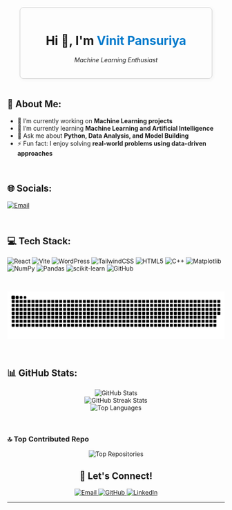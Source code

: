 <br><br><br>

<!-- Header Section -->
<div align="center" style="border: 1px solid #ccc; border-radius: 8px; padding: 20px; width: 80%; margin: auto; box-shadow: 2px 2px 10px rgba(0,0,0,0.05);">
  <h1>Hi 👋, I'm <span style="color:#007acc;">Vinit Pansuriya</span></h1>
  <p><em>Machine Learning Enthusiast</em></p>
</div>

<br>

<!-- About Me Section -->
<h2>💫 About Me:</h2>
<ul>
  <li>🔭 I’m currently working on <strong>Machine Learning projects</strong></li>
  <li>🌱 I’m currently learning <strong>Machine Learning and Artificial Intelligence</strong></li>
  <li>💬 Ask me about <strong>Python, Data Analysis, and Model Building</strong></li>
  <li>⚡ Fun fact: I enjoy solving <strong>real-world problems using data-driven approaches</strong></li>
</ul>

<br>

<!-- Social Section -->
<h2>🌐 Socials:</h2>
<p>
  <a href="mailto:vinitpansuriya23@gmail.com" target="_blank">
    <img src="https://img.shields.io/badge/Email-D14836?logo=gmail&logoColor=white" alt="Email" />
  </a>
</p>

<br>

<!-- Tech Stack Section -->
<h2>💻 Tech Stack:</h2>
<p>
  <img src="https://img.shields.io/badge/react-%2320232a.svg?style=for-the-badge&logo=react&logoColor=%2361DAFB" alt="React" />
  <img src="https://img.shields.io/badge/vite-%23646CFF.svg?style=for-the-badge&logo=vite&logoColor=white" alt="Vite" />
  <img src="https://img.shields.io/badge/WordPress-%23117AC9.svg?style=for-the-badge&logo=WordPress&logoColor=white" alt="WordPress" />
  <img src="https://img.shields.io/badge/tailwindcss-%2338B2AC.svg?style=for-the-badge&logo=tailwind-css&logoColor=white" alt="TailwindCSS" />
  <img src="https://img.shields.io/badge/html5-%23E34F26.svg?style=for-the-badge&logo=html5&logoColor=white" alt="HTML5" />
  <img src="https://img.shields.io/badge/c++-%2300599C.svg?style=for-the-badge&logo=c%2B%2B&logoColor=white" alt="C++" />
  <img src="https://img.shields.io/badge/Matplotlib-%23ffffff.svg?style=for-the-badge&logo=Matplotlib&logoColor=black" alt="Matplotlib" />
  <img src="https://img.shields.io/badge/numpy-%23013243.svg?style=for-the-badge&logo=numpy&logoColor=white" alt="NumPy" />
  <img src="https://img.shields.io/badge/pandas-%23150458.svg?style=for-the-badge&logo=pandas&logoColor=white" alt="Pandas" />
  <img src="https://img.shields.io/badge/scikit--learn-%23F7931E.svg?style=for-the-badge&logo=scikit-learn&logoColor=white" alt="scikit-learn" />
  <img src="https://img.shields.io/badge/github-%23121011.svg?style=for-the-badge&logo=github&logoColor=white" alt="GitHub" />
</p>

<br>

<!-- Snake Animation -->
<p align="center">
  <img alt="GitHub contribution grid snake animation" src="https://raw.githubusercontent.com/obregonia1/obregonia1/master/img/snake.svg" style="max-width: 100%;" />
</p>

<br>

<!-- GitHub Stats Section -->
<h2>📊 GitHub Stats:</h2>
<p align="center">
  <img src="https://github-readme-stats.vercel.app/api?username=VNIT-07&theme=ayu-mirage&hide_border=false&include_all_commits=true&count_private=false" alt="GitHub Stats" /><br>
  <img src="https://nirzak-streak-stats.vercel.app/?user=VNIT-07&theme=ayu-mirage&hide_border=false" alt="GitHub Streak Stats" /><br>
  <img src="https://github-readme-stats.vercel.app/api/top-langs/?username=VNIT-07&theme=ayu-mirage&hide_border=false&include_all_commits=true&count_private=false&layout=compact" alt="Top Languages" />
</p>

<br>

<!-- Top Contributed Repos -->
<h3>🔝 Top Contributed Repo</h3>
<p align="center">
  <img src="https://github-contributor-stats.vercel.app/api?username=VNIT-07&limit=5&theme=bear&combine_all_yearly_contributions=true" alt="Top Repositories" />
</p>

<h2 align="center">🤝 Let's Connect!</h2>
<p align="center">
  <a href="mailto:vinitpansuriya23@gmail.com" target="_blank">
    <img src="https://img.shields.io/badge/Email-D14836?style=for-the-badge&logo=gmail&logoColor=white" alt="Email" />
  </a>
  <a href="https://github.com/VNIT-07" target="_blank">
    <img src="https://img.shields.io/badge/GitHub-181717?style=for-the-badge&logo=github&logoColor=white" alt="GitHub" />
  </a>
  <a href="https://www.linkedin.com/in/vinit-pansuriya-091398265/" target="_blank">
    <img src="https://img.shields.io/badge/LinkedIn-0077B5?style=for-the-badge&logo=linkedin&logoColor=white" alt="LinkedIn" />
  </a>
</p>

<hr>


